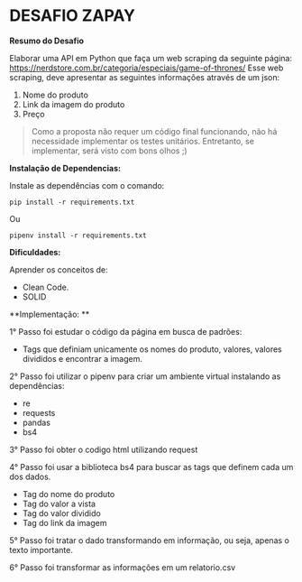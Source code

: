 # DESAFIO ZAPAY

**Resumo do Desafio**

Elaborar uma API em Python que faça um web scraping da seguinte página:
https://nerdstore.com.br/categoria/especiais/game-of-thrones/
Esse web scraping, deve apresentar as seguintes informações através de um json:
1. Nome do produto
2. Link da imagem do produto
3. Preço

> Como a proposta não requer um código final funcionando, não há necessidade
> implementar os testes unitários. Entretanto, se implementar, será visto com
> bons olhos ;)




**Instalação de Dependencias:** 

Instale as dependências com o comando: 

`pip install -r requirements.txt`

Ou 

`pipenv install -r requirements.txt` 



**Dificuldades:**

Aprender os conceitos de:
- Clean Code.
- SOLID



**Implementação: **

1° Passo foi estudar o código da página em busca de padrões: 
- Tags que definiam unicamente os nomes do produto, valores, valores divididos e encontrar a imagem. 

2° Passo foi utilizar o pipenv para criar um ambiente virtual instalando as dependências: 
- re 
- requests 
- pandas 
- bs4 

3° Passo foi obter o codigo html utilizando request 

4° Passo foi usar a biblioteca bs4 para buscar as tags que definem cada um dos dados. 
- Tag do nome do produto 
- Tag do valor a vista 
- Tag do valor dividido 
- Tag do link da imagem

5° Passo foi tratar o dado transformando em informação, ou seja, apenas o texto importante. 

6° Passo foi transformar as informações em um relatorio.csv